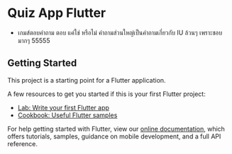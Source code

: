 # Quiz App Flutter
 - เกมส์ตอบคำถาม ตอบ แค่ใช่ หรือไม่ คำถามส่วนใหญ่เป็นคำถามเกี่ยวกับ IU ล้วนๆ เพราะชอบมากๆ 55555

## Getting Started

This project is a starting point for a Flutter application.

A few resources to get you started if this is your first Flutter project:

- [Lab: Write your first Flutter app](https://flutter.dev/docs/get-started/codelab)
- [Cookbook: Useful Flutter samples](https://flutter.dev/docs/cookbook)

For help getting started with Flutter, view our
[online documentation](https://flutter.dev/docs), which offers tutorials,
samples, guidance on mobile development, and a full API reference.
